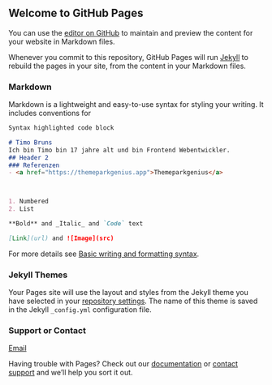 ## Welcome to GitHub Pages

You can use the [editor on GitHub](https://github.com/timobrs1/timobruns/edit/gh-pages/index.md) to maintain and preview the content for your website in Markdown files.

Whenever you commit to this repository, GitHub Pages will run [Jekyll](https://jekyllrb.com/) to rebuild the pages in your site, from the content in your Markdown files.

### Markdown

Markdown is a lightweight and easy-to-use syntax for styling your writing. It includes conventions for

```markdown
Syntax highlighted code block

# Timo Bruns
Ich bin Timo bin 17 jahre alt und bin Frontend Webentwickler.
## Header 2
### Referenzen
- <a href="https://themeparkgenius.app">Themeparkgenius</a>



1. Numbered
2. List

**Bold** and _Italic_ and `Code` text

[Link](url) and ![Image](src)
```

For more details see [Basic writing and formatting syntax](https://docs.github.com/en/github/writing-on-github/getting-started-with-writing-and-formatting-on-github/basic-writing-and-formatting-syntax).

### Jekyll Themes

Your Pages site will use the layout and styles from the Jekyll theme you have selected in your [repository settings](https://github.com/timobrs1/timobruns/settings/pages). The name of this theme is saved in the Jekyll `_config.yml` configuration file.

### Support or Contact
<a href="mailto:brunstimo97@gmail.com">Email</a>

Having trouble with Pages? Check out our [documentation](https://docs.github.com/categories/github-pages-basics/) or [contact support](https://support.github.com/contact) and we’ll help you sort it out.
